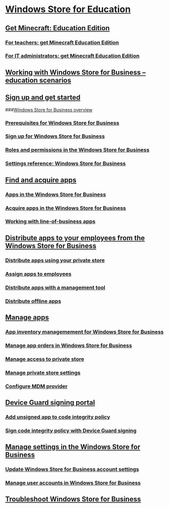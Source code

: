 # [Windows Store for Education](index.md)

## [Get Minecraft: Education Edition](/education/windows/get-minecraft-for-education?toc=/microsoft-store/education/toc.json)
### [For teachers: get Minecraft Education Edition](/education/windows/teacher-get-minecraft?toc=/microsoft-store/education/toc.json)
### [For IT administrators: get Minecraft Education Edition](/education/windows/school-get-minecraft?toc=/microsoft-store/education/toc.json)

## [Working with Windows Store for Business – education scenarios](/education/windows/education-scenarios-store-for-business?toc=/microsoft-store/education/toc.json)

## [Sign up and get started](sign-up-windows-store-for-business-overview.md)
###[Windows Store for Business overview](windows-store-for-business-overview.md)
### [Prerequisites for Windows Store for Business](prerequisites-windows-store-for-business.md)
### [Sign up for Windows Store for Business](sign-up-windows-store-for-business.md)
### [Roles and permissions in the Windows Store for Business](roles-and-permissions-windows-store-for-business.md)
### [Settings reference: Windows Store for Business](settings-reference-windows-store-for-business.md)
## [Find and acquire apps](find-and-acquire-apps-overview.md)
### [Apps in the Windows Store for Business](apps-in-windows-store-for-business.md)
### [Acquire apps in the Windows Store for Business](acquire-apps-windows-store-for-business.md)
### [Working with line-of-business apps](working-with-line-of-business-apps.md)
## [Distribute apps to your employees from the Windows Store for Business](distribute-apps-to-your-employees-windows-store-for-business.md)
### [Distribute apps using your private store](distribute-apps-from-your-private-store.md)
### [Assign apps to employees](assign-apps-to-employees.md)
### [Distribute apps with a management tool](distribute-apps-with-management-tool.md)
### [Distribute offline apps](distribute-offline-apps.md)
## [Manage apps](manage-apps-windows-store-for-business-overview.md)
### [App inventory managemement for Windows Store for Business](app-inventory-management-windows-store-for-business.md)
### [Manage app orders in Windows Store for Business](manage-orders-windows-store-for-business.md)
### [Manage access to private store](manage-access-to-private-store.md)
### [Manage private store settings](manage-private-store-settings.md)
### [Configure MDM provider](configure-mdm-provider-windows-store-for-business.md)
## [Device Guard signing portal](device-guard-signing-portal.md)
### [Add unsigned app to code integrity policy](add-unsigned-app-to-code-integrity-policy.md)
### [Sign code integrity policy with Device Guard signing](sign-code-integrity-policy-with-device-guard-signing.md)
## [Manage settings in the Windows Store for Business](manage-settings-windows-store-for-business.md)
### [Update Windows Store for Business account settings](update-windows-store-for-business-account-settings.md)
### [Manage user accounts in Windows Store for Business](manage-users-and-groups-windows-store-for-business.md)
## [Troubleshoot Windows Store for Business](troubleshoot-windows-store-for-business.md)

